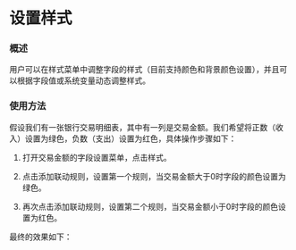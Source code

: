 # 设置样式

### 概述

用户可以在样式菜单中调整字段的样式（目前支持颜色和背景颜色设置），并且可以根据字段值或系统变量动态调整样式。

### 使用方法
假设我们有一张银行交易明细表，其中有一列是交易金额。我们希望将正数（收入）设置为绿色，负数（支出）设置为红色，具体操作步骤如下：

1. 打开交易金额的字段设置菜单，点击样式。

2. 点击添加联动规则，设置第一个规则，当交易金额大于0时字段的颜色设置为绿色。

3. 再次点击添加联动规则，设置第二个规则，当交易金额小于0时字段的颜色设置为红色。

最终的效果如下：
